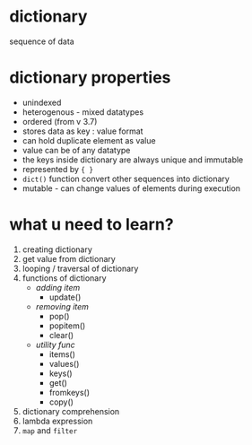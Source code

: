 # dictionary
sequence of data
# dictionary properties 
- unindexed 
- heterogenous - mixed datatypes
- ordered (from v 3.7)
- stores data as key : value format
- can hold duplicate element as value
- value can be of any datatype
- the keys inside dictionary are always unique and immutable
- represented by `{ }`
- `dict()` function convert other sequences into dictionary
- mutable - can change values of elements during execution 

# what u need to learn?
1. creating dictionary
2. get value from dictionary
3. looping / traversal of dictionary
4. functions of dictionary
    - *adding item*
        - update()
    - *removing item*
        - pop()
        - popitem()
        - clear()
    - *utility func*
        - items()
        - values()
        - keys()
        - get()
        - fromkeys()
        - copy()
5. dictionary comprehension
6. lambda expression
7. `map` and `filter`